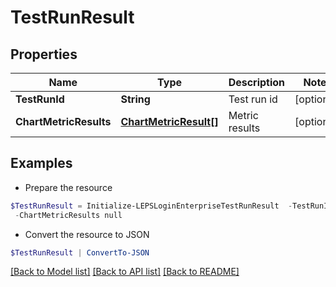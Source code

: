 # TestRunResult
## Properties

Name | Type | Description | Notes
------------ | ------------- | ------------- | -------------
**TestRunId** | **String** | Test run id | [optional] 
**ChartMetricResults** | [**ChartMetricResult[]**](ChartMetricResult.md) | Metric results | [optional] 

## Examples

- Prepare the resource
```powershell
$TestRunResult = Initialize-LEPSLoginEnterpriseTestRunResult  -TestRunId null `
 -ChartMetricResults null
```

- Convert the resource to JSON
```powershell
$TestRunResult | ConvertTo-JSON
```

[[Back to Model list]](../README.md#documentation-for-models) [[Back to API list]](../README.md#documentation-for-api-endpoints) [[Back to README]](../README.md)


